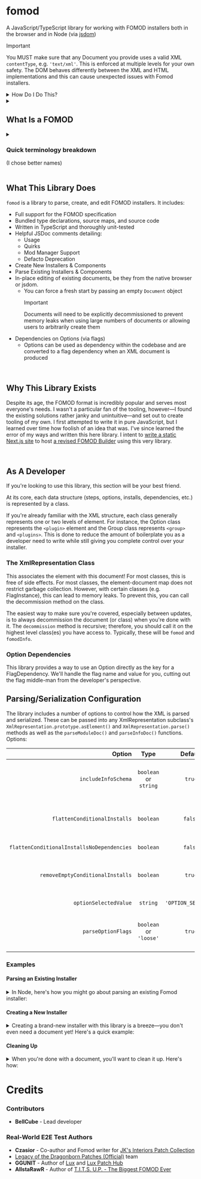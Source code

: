 # fomod
A JavaScript/TypeScript library for working with FOMOD installers both in the browser and in Node (via [jsdom](https://github.com/jsdom/jsdom))

> [!IMPORTANT]
> You MUST make sure that any Document you provide uses a valid XML `contentType`, e.g. `'text/xml'`. This is enforced at multiple levels for your own safety. The DOM behaves differently between the XML and HTML implementations and this can cause unexpected issues with Fomod installers.
>
> <details> <summary>How Do I Do This?</summary>
> <h3>Browser</h3>
>
> ```ts
> import { BlankModuleConfig } from 'https://unpkg.com/fomod';
>
> const parser = new DOMParser()
>
> parser.parseFromString(BlankModuleConfig, 'text/xml')
> ```
>
> ### jsdom
> ```ts
> import { BlankModuleConfig } from 'fomod';
> import { JSDOM } from 'jsdom';
>
> new JSDOM(BlankModuleConfig, {contentType: 'text/xml'});
> ```

</details>

<details>
    <summary><span><h2>What Is a FOMOD</h2></span></summary>

FOMOD, which originally stood for `F`all`O`ut `MOD`, is a confusingly-named file installer format pioneered by Fallout Mod Manager (FOMM). The goal of the format is to present users with options to be taken into account when installing the mod. It's primarily used in the Bethesda modding scene, though it's typically supported for use with any game a given mod manager supports. While FOMM, Nexus Mod Manager, and Vortex all supported writing a .NET installer (called a "scripted installer"), it's very rarely observed in use in the wild. With that and the security threat that comes with arbitrary code execution, most mod managers forego its support.

FOMOD installers are therefore nearly always written in the alternative, a [schema](https://qconsulting.ca/fo3/ModConfig5.0.xsd)-compliant XML file. This XML format is a little burdensome and a lot XML, so tools have popped up over the years to simplify their creation. Namely, GandaG's [FOMOD Designer](https://github.com/GandaG/fomod-designer/)—a direct 1-to-1 editor and representation of the XML tree—and the [FOMOD Creation Tool](https://www.nexusmods.com/fallout4/mods/6821/), a more abstract and arguably more user-friendly representation of the installer format. In development is the [Fomod Builder](https://github.com/BellCubeDev/fomod-builder), an attempt at meeting both in the middle by providing full schema-allowed control, helpful tooltips, a dark-mode UI, built-in mod manager previews & editor styles, and encouraging users to poke around in the XML as they use the tool.

</details>

<details>
    <summary><span><span><h3>Quick terminology breakdown</h3></span> (I chose better names)</span></summary>

|     Term Used     |          Canonical Name            | What It Refers To |
|        :-:        |                :-:                 |        :--        |
|      Install      |            File/Folder             | Files and folders that might be installed by the FOMOD |
|       Step        |           Install Step             | A bundle of Groups presented as a single page |
|       Group       |               Group                | A bundle of checkboxes or radio buttons presented as a section with a header |
|       Option      |               Plugin               | A single checkbox or radio button |
|  FOMM Dependency  |   Mod Manager Version Dependency   | A dependency on a specific version of a mod manager |
|  FOSE Dependency  | Script Extender Version Dependency | A dependency on a specific version of a script extender |

</details>

<br>

## What This Library Does

`fomod` is a library to parse, create, and edit FOMOD installers. It includes:

* Full support for the FOMOD specification
* Bundled type declarations, source maps, and source code
* Written in TypeScript and thoroughly unit-tested
* Helpful JSDoc comments detailing:
    * Usage
    * Quirks
    * Mod Manager Support
    * Defacto Deprecation
* Create New Installers & Components
* Parse Existing Installers & Components
* In-place editing of existing documents, be they from the native browser or jsdom.
    * You can force a fresh start by passing an empty `Document` object
      > [!IMPORTANT]
      > Documents will need to be explicitly decommissioned to prevent memory leaks when using large numbers of documents or allowing users to arbitrarily create them
* Dependencies on Options (via flags)
    * Options can be used as dependency within the codebase and are converted to a flag dependency when an XML document is produced

<br>

## Why This Library Exists

Despite its age, the FOMOD format is incredibly popular and serves most everyone's needs. I wasn't a particular fan of the tooling, however—I found the existing solutions rather janky and unintuitive—and set out to create tooling of my own. I first attempted to write it in pure JavaScript, but I learned over time how foolish of an idea that was. I've since learned the error of my ways and written this here library. I intent to [write a static Next.js site](https://github.com/BellCubeDev/fomod-builder) to host [a revised FOMOD Builder](https://fomod.bellcube.dev) using this very library.

<br>

## As A Developer

If you're looking to use this library, this section will be your best friend.

At its core, each data structure (steps, options, installs, dependencies, etc.) is represented by a class.

If you're already familiar with the XML structure, each class generally represents one or two levels of element. For instance, the Option class represents the `<plugin>` element and the Group class represents `<group>` and `<plugins>`. This is done to reduce the amount of boilerplate you as a developer need to write while still giving you complete control over your installer.

### The XmlRepresentation Class

This associates the element with this document! For most classes, this is free of side effects. For most classes, the element-document map does not restrict garbage collection. However, with certain classes (e.g. FlagInstance), this can lead to memory leaks. To prevent this, you can call the decommission method on the class.

The easiest way to make sure you're covered, especially between updates, is to always decommission the document (or class) when you're done with it. The `decommission` method is recursive; therefore, you should call it on the highest level class(es) you have access to. Typically, these will be `fomod` and `fomodInfo`.

### Option Dependencies

This library provides a way to use an Option directly as the key for a FlagDependency. We'll handle the flag name and value for you, cutting out the flag middle-man from the developer's perspective.

## Parsing/Serialization Configuration

The library includes a number of options to control how the XML is parsed and serialized. These can be passed into any XmlRepresentation subclass's `XmlRepresentation.prototype.asElement()` and `XmlRepresentation.parse()` methods as well as the `parseModuleDoc()` and `parseInfoDoc()` functions. Options:

| Option | Type | Default | Description |
| --: | :-: | :-: | :-- |
| `includeInfoSchema` | `boolean` or `string` | `true` | Whether or to include a third-party schema for Info.xml. If a string is provided, we'll use that string as the schema location. Otherwise, we'll use the library's default. |
| `flattenConditionalInstalls` | `boolean` | `false` | Whether to move all conditional installs with only a dependency on a single option to the <files> tag of that option. Note that this may cause slight performance issues with Vortex on slower machines. |
| `flattenConditionalInstallsNoDependencies` | `boolean` | `false` | Whether to reorganize all conditional installs with no dependencies into the <requiredInstallFiles> tag. |
| `removeEmptyConditionalInstalls` | `boolean` | `true` | Whether to remove conditional installs with no dependencies and no files (has no effect when `flattenConditionalInstallsNoDependencies` is `true`). |
| `optionSelectedValue` | `string` | `'OPTION_SELECTED'` | String used for the flag value of option dependencies. |
| `parseOptionFlags` | `boolean` or `'loose'` | `true` | Whether to attempt to determine if a flag is an option flag to the best of our knowledge. If `'loose'` is provided, we'll accept any flag name or value so long as it's only set by one option. |



### Examples

#### Parsing an Existing Installer

<details>
    <summary>In Node, here's how you might go about parsing an existing Fomod installer:</summary>

```ts
import { parseInfoDoc, parseModuleDoc } from 'fomod';
import { JSDOM } from 'jsdom';
import fs from 'fs/promises';

// You can use whatever config you'd like
declare const config: FomodDocumentConfig;

// ModuleConfig.xml

const moduleText = await fs.readFile('path/to/ModuleConfig.xml');
const moduleDoc = new JSDOM(moduleText, {contentType: 'text/xml'});
const installer = parseModuleDoc(moduleDoc.window.document, config)

// Info.xml

const infoText = await fs.readFile('path/to/Info.xml');
const infoDoc = new JSDOM(infoText, {contentType: 'text/xml'});
const metadata = parseInfoDoc(infoDoc.window.document, config)
```

Or, for a more optimized example:
```ts
import { parseInfoDoc, parseModuleDoc } from 'fomod';
import { JSDOM } from 'jsdom';

declare const config: FomodDocumentConfig;

const [installer, metadata] = Promise.all([
    JSDOM.fromFile('path/to/ModuleConfig.xml').then((dom) => parseModuleDoc(dom.window.document, config)),
    JSDOM.fromFile('path/to/Info.xml').then((dom) => parseInfoDoc(dom.window.document, config)),
]);
```

</details>

#### Creating a New Installer

<details>
    <summary>Creating a brand-new installer with this library is a breeze—you don't even need a document yet! Here's a quick example:</summary>

```ts
import { Fomod, FomodInfo, Step, SortingOrder, Group, GroupBehaviorType, Option } from 'fomod';

// ModuleConfig.xml

const module = new Fomod(`Superfluous and Obnoxious Snow`);

const onlyStep = new Step(`Superfluous and Obnoxious Snow`, SortingOrder.Explicit);
module.steps.add(onlyStep);

const snowColor = new Group('Snow Color', GroupBehaviorType.SelectExactlyOne);
onlyStep.groups.add(snowColor);

const snowColorWhite = new Option('White', 'Snow will be wonderfully white', 'fomod/images/snow_color/white.png');
snowColor.options.add(snowColorWhite);
const snowColorBlue = new Option('Blue', 'Snow will be blindly blue', 'fomod/images/snow_color/blue.png');
snowColor.options.add(snowColorBlue);
const snowColorRed = new Option('Red', 'Snow will be ridiculously red', 'fomod/images/snow_color/red.png');
snowColor.options.add(snowColorRed);
const snowColorGreen = new Option('Green', 'Snow will be gloriously green', 'fomod/images/snow_color/green.png');
snowColor.options.add(snowColorGreen);

const snowAmount = new Group('Snow Amount', GroupBehaviorType.SelectExactlyOne);
onlyStep.groups.add(snowAmount);

const snowAmountLight = new Option('Light', 'Snow will be lightly laid', 'fomod/images/snow_amount/light.png');
snowAmount.options.add(snowAmountLight);
const snowAmountMedium = new Option('Medium', 'Snow will be moderately made', 'fomod/images/snow_amount/medium.png');
snowAmount.options.add(snowAmountMedium);
const snowAmountHeavy = new Option('Heavy', 'Snow will be heavily heaped', 'fomod/images/snow_amount/heavy.png');
snowAmount.options.add(snowAmountHeavy);
const snowAmountBlizzard = new Option('Blizzard', 'Snow will be blizzardly blustered', 'fomod/images/snow_amount/blizzard.png');
snowAmount.options.add(snowAmountBlizzard);

// Info.xml

const info = new FomodInfo({
    Name: 'Superfluous and Obnoxious Snow',
    Author: 'BellCube',
    Id: '8311',
    Version: '6.6.6',
    Website: 'https://bellcube.dev/mods/superfluous-and-obnoxious-snow'
});
```

</details>

#### Cleaning Up

<details>
    <summary>When you're done with a document, you'll want to clean it up. Here's how:</summary>

```ts
import { Fomod } from 'fomod';

// you can refer to the previous examples for how you might get a Fomod instance
declare const moduleConfig: Fomod;
declare const config: FomodDocumentConfig;

const thatOneDocument = document.implementation.createDocument(null, null, null);

// Associate the document with the Fomod instance
console.log(moduleConfig.asElement(thatOneDocument, config));

// We're done with the document, so let's clean it up
moduleConfig.decommission(thatOneDocument);

```

</details>

# Credits

### Contributors

* **BellCube** - Lead developer

### Real-World E2E Test Authors

* **Czasior** - Co-author and Fomod writer for [JK's Interiors Patch Collection](https://www.nexusmods.com/skyrimspecialedition/mods/35910)
* [Legacy of the Dragonborn Patches (Official)](https://www.nexusmods.com/skyrimspecialedition/mods/30980) team
* **GGUNIT** - Author of [Lux](https://www.nexusmods.com/skyrimspecialedition/mods/43158) and [Lux Patch Hub](https://www.nexusmods.com/skyrimspecialedition/mods/113002)
* **AllstaRawR** - Author of [T.I.T.S. U.P. - The Biggest FOMOD Ever](https://www.nexusmods.com/skyrimspecialedition/mods/115020)
